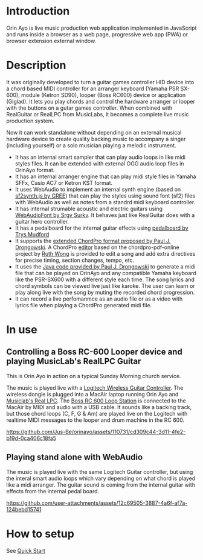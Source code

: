 # Introduction
Orin Ayo is live music production web application implemented in JavaScript and runs inside a browser as a web page, progressive web app (PWA) or browser extension external window.

# Description
It was originally developed to turn a guitar games controller HID device into a chord based MIDI controller for an arranger keyboard (Yamaha PSR SX-600), module (Ketron SD90), looper (Boss RC600) device or application (Giglad). It lets you play chords and control the hardware arranger or looper with the buttons on a gutar games controller. When combined with RealGuitar or RealLPC from MusicLabs, it becomes a complete live music production system.

Now it can work standalone without depending on an external musical hardware device to create quality backing music to accompany a singer (including yourself) or a solo musician playing a melodic instrument.

- It has an internal smart sampler that can play audio loops in like midi styles files. It can be extended with external OGG audio loop files in OrinAyo format.
- It has an internal arranger engine that can play midi style files in Yamaha SFFx, Casio AC7 or Ketron KST format.
- It uses WebAudio to implement an internal synth engine (based on [sf2synth.js by GREE](https://github.com/gree/sf2synth.js/)) that can play the styles using sound font (sf2) files with WebAudio as well as notes from a standrd midi keyboard controller.
- It has internal strumable acoustic and electric guitars using [WebAudioFont by Srgy Surkv](https://github.com/surikov/webaudiofont). It behaves just like RealGuitar does with a guitar hero controller.
- It has a pedalboard for the internal guitar effects using [pedalboard by Trys Mudford](https://github.com/trys/pedalboard)
- It supports the [extended ChordPro format proposed by Paul J. Drongowski](https://sandsoftwaresound.net/chordpro-for-yamaha-accompaniment/). 
A ChordPro [editor](https://github.com/Jus-Be/chordpro-pdf-online) based on the chordpro-pdf-online project by [Ruth Wong](https://github.com/woshibiantai) is provided to edit a song and add extra directives for precise timing, section changes, tempo, etc.
- It uses the [Java code provided by Paul J. Drongowski](https://sandsoftwaresound.net/chordpro-auto-accompaniment-midi-messages/) to generate a midi file that can be played on OrinAyo and any compatible Yamaha keyboard like the PSR-SX600 with a different style each time. The song lyrics and chord symbols can be viewed live just like karoke. The user can learn or play along live with the song by muting the recorded chord progression.
- It can record a live perfomanmce as an audio file or as a video with lyrics file when playing a ChordPro generated midi file.

# In use
## Controlling a Boss RC-600 Looper device and playing MusicLab's RealLPC Guitar
This is Orin Ayo in action on a typical Sunday Morning church service. 

The music is played live with a [Logitech Wireless Guitar Controller](https://www.amazon.co.uk/Logitech-Wireless-Guitar-Controller-Premiere/dp/B001MV7D10/ref=sr_1_16?crid=14Y5WHJKI2DVE). The wireless dongle is plugged into a MacAir laptop running Orin Ayo and [Musiclab's Real LPC](https://www.musiclab.com/products/reallpc/info.html). The [Boss RC 600 Loop Station](https://www.boss.info/global/products/rc-600) is connected to the MacAir by MIDI and audio with a USB cable. It sounds like a backing track, but those chord loops (C, F, G & Am) are played live on the Logitech with realtime MIDI messages to the looper and drum machine in the RC 600.

https://github.com/Jus-Be/orinayo/assets/110731/cd309c44-3d11-4fe2-b19d-0ca406c18fa5

## Playing stand alone with WebAudio
The music is played live with the same Logitech Guitar controller, but using the interal smart audio loops which vary depending on what chord is played like a midi arranger. The guitar sound is coming from the internal guitar with effects from the internal pedal board.

https://github.com/user-attachments/assets/12c69505-3887-4a6f-af7a-124bebd15741

# How to setup
See [Quick Start](QUICK-START.md)